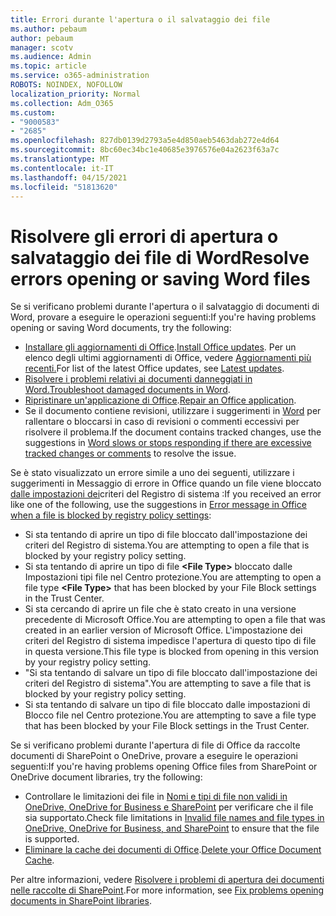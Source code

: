 ```yaml
---
title: Errori durante l'apertura o il salvataggio dei file
ms.author: pebaum
author: pebaum
manager: scotv
ms.audience: Admin
ms.topic: article
ms.service: o365-administration
ROBOTS: NOINDEX, NOFOLLOW
localization_priority: Normal
ms.collection: Adm_O365
ms.custom:
- "9000583"
- "2685"
ms.openlocfilehash: 827db0139d2793a5e4d850aeb5463dab272e4d64
ms.sourcegitcommit: 8bc60ec34bc1e40685e3976576e04a2623f63a7c
ms.translationtype: MT
ms.contentlocale: it-IT
ms.lasthandoff: 04/15/2021
ms.locfileid: "51813620"
---
```

# <a name="resolve-errors-opening-or-saving-word-files"></a><span data-ttu-id="2b343-102">Risolvere gli errori di apertura o salvataggio dei file di Word</span><span class="sxs-lookup"><span data-stu-id="2b343-102">Resolve errors opening or saving Word files</span></span>

<span data-ttu-id="2b343-103">Se si verificano problemi durante l'apertura o il salvataggio di documenti di Word, provare a eseguire le operazioni seguenti:</span><span class="sxs-lookup"><span data-stu-id="2b343-103">If you're having problems opening or saving Word documents, try the following:</span></span>

- <span data-ttu-id="2b343-104">[Installare gli aggiornamenti di Office](https://support.office.com/article/2ab296f3-7f03-43a2-8e50-46de917611c5).</span><span class="sxs-lookup"><span data-stu-id="2b343-104">[Install Office updates](https://support.office.com/article/2ab296f3-7f03-43a2-8e50-46de917611c5).</span></span> <span data-ttu-id="2b343-105">Per un elenco degli ultimi aggiornamenti di Office, vedere [Aggiornamenti più recenti.](https://docs.microsoft.com/officeupdates/office-updates-msi)</span><span class="sxs-lookup"><span data-stu-id="2b343-105">For list of the latest Office updates, see [Latest updates](https://docs.microsoft.com/officeupdates/office-updates-msi).</span></span>
- <span data-ttu-id="2b343-106">[Risolvere i problemi relativi ai documenti danneggiati in Word.](https://docs.microsoft.com/office/troubleshoot/word/damaged-documents-in-word)</span><span class="sxs-lookup"><span data-stu-id="2b343-106">[Troubleshoot damaged documents in Word](https://docs.microsoft.com/office/troubleshoot/word/damaged-documents-in-word).</span></span>
- <span data-ttu-id="2b343-107">[Ripristinare un'applicazione di Office](https://support.office.com/Article/Repair-an-Office-application-7821d4b6-7c1d-4205-aa0e-a6b40c5bb88b).</span><span class="sxs-lookup"><span data-stu-id="2b343-107">[Repair an Office application](https://support.office.com/Article/Repair-an-Office-application-7821d4b6-7c1d-4205-aa0e-a6b40c5bb88b).</span></span>
- <span data-ttu-id="2b343-108">Se il documento contiene revisioni, utilizzare i suggerimenti in [Word](https://docs.microsoft.com/office/troubleshoot/word/word-stops-responding) per rallentare o bloccarsi in caso di revisioni o commenti eccessivi per risolvere il problema.</span><span class="sxs-lookup"><span data-stu-id="2b343-108">If the document contains tracked changes, use the suggestions in [Word slows or stops responding if there are excessive tracked changes or comments](https://docs.microsoft.com/office/troubleshoot/word/word-stops-responding) to resolve the issue.</span></span>

<span data-ttu-id="2b343-109">Se è stato visualizzato un errore simile a uno dei seguenti, utilizzare i suggerimenti in Messaggio di errore in Office quando un file viene bloccato [dalle impostazioni dei](https://docs.microsoft.com/office/troubleshoot/settings/file-blocked-in-office)criteri del Registro di sistema :</span><span class="sxs-lookup"><span data-stu-id="2b343-109">If you received an error like one of the following, use the suggestions in [Error message in Office when a file is blocked by registry policy settings](https://docs.microsoft.com/office/troubleshoot/settings/file-blocked-in-office):</span></span>

- <span data-ttu-id="2b343-110">Si sta tentando di aprire un tipo di file bloccato dall'impostazione dei criteri del Registro di sistema.</span><span class="sxs-lookup"><span data-stu-id="2b343-110">You are attempting to open a file that is blocked by your registry policy setting.</span></span>
- <span data-ttu-id="2b343-111">Si sta tentando di aprire un tipo di file **\<File Type\>** bloccato dalle Impostazioni tipi file nel Centro protezione.</span><span class="sxs-lookup"><span data-stu-id="2b343-111">You are attempting to open a file type **\<File Type\>** that has been blocked by your File Block settings in the Trust Center.</span></span>
- <span data-ttu-id="2b343-112">Si sta cercando di aprire un file che è stato creato in una versione precedente di Microsoft Office.</span><span class="sxs-lookup"><span data-stu-id="2b343-112">You are attempting to open a file that was created in an earlier version of Microsoft Office.</span></span> <span data-ttu-id="2b343-113">L'impostazione dei criteri del Registro di sistema impedisce l'apertura di questo tipo di file in questa versione.</span><span class="sxs-lookup"><span data-stu-id="2b343-113">This file type is blocked from opening in this version by your registry policy setting.</span></span>
- <span data-ttu-id="2b343-114">"Si sta tentando di salvare un tipo di file bloccato dall'impostazione dei criteri del Registro di sistema".</span><span class="sxs-lookup"><span data-stu-id="2b343-114">You are attempting to save a file that is blocked by your registry policy setting.</span></span>
- <span data-ttu-id="2b343-115">Si sta tentando di salvare un tipo di file bloccato dalle impostazioni di Blocco file nel Centro protezione.</span><span class="sxs-lookup"><span data-stu-id="2b343-115">You are attempting to save a file type that has been blocked by your File Block settings in the Trust Center.</span></span>

<span data-ttu-id="2b343-116">Se si verificano problemi durante l'apertura di file di Office da raccolte documenti di SharePoint o OneDrive, provare a eseguire le operazioni seguenti:</span><span class="sxs-lookup"><span data-stu-id="2b343-116">If you're having problems opening Office files from SharePoint or OneDrive document libraries, try the following:</span></span>

- <span data-ttu-id="2b343-117">Controllare le limitazioni dei file in [Nomi e tipi di file non validi in OneDrive, OneDrive for Business e SharePoint](https://support.office.com/article/64883a5d-228e-48f5-b3d2-eb39e07630fa) per verificare che il file sia supportato.</span><span class="sxs-lookup"><span data-stu-id="2b343-117">Check file limitations in [Invalid file names and file types in OneDrive, OneDrive for Business, and SharePoint](https://support.office.com/article/64883a5d-228e-48f5-b3d2-eb39e07630fa) to ensure that the file is supported.</span></span> 
- <span data-ttu-id="2b343-118">[Eliminare la cache dei documenti di Office](https://support.office.com/article/b1d3765e-d71b-4bb8-99ca-acd22c42995d
).</span><span class="sxs-lookup"><span data-stu-id="2b343-118">[Delete your Office Document Cache](https://support.office.com/article/b1d3765e-d71b-4bb8-99ca-acd22c42995d
).</span></span> 

<span data-ttu-id="2b343-119">Per altre informazioni, vedere [Risolvere i problemi di apertura dei documenti nelle raccolte di SharePoint](https://support.office.com/article/31329fa1-4ad0-47fc-95d8-bb0c5b12a536).</span><span class="sxs-lookup"><span data-stu-id="2b343-119">For more information, see [Fix problems opening documents in SharePoint libraries](https://support.office.com/article/31329fa1-4ad0-47fc-95d8-bb0c5b12a536).</span></span>